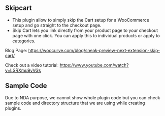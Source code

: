 <h2>Skipcart</h2>

- This plugin allow to simply skip the Cart setup for a WooCommerce setup and go straight to the checkout page. 
- Skip Cart lets you link directly from your product page to your checkout page with one click. You can apply this to individual products or apply to categories.

Blog Page: https://woocurve.com/blog/sneak-preview-next-extension-skip-cart/

Check out a video tutorial: https://www.youtube.com/watch?v=LSRXmu9vVGs

<h2>Sample Code</h2>

Due to NDA purpose, we cannot show whole plugin code but you can check sample code and directory structure that we are using while creating plugins.
